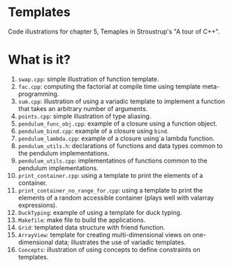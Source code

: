 # Templates
Code illustrations for chapter 5, Temaples in Stroustrup's
"A tour of C++".

# What is it?
1. `swap.cpp`: simple illustration of function template.
1. `fac.cpp`: computing the factorial at compile time using template
   meta-programming.
1. `sum.cpp`: illustration of using a variadic template to implement a
    function that takes an arbitrary number of arguments.
1. `points.cpp`: simple illustration of type aliasing.
1. `pendulum_func_obj.cpp`: example of a closure using a function object.
1. `pendulum_bind.cpp`: example of a closure using `bind`.
1. `pendulum_lambda.cpp`: example of a closure using`a lambda function.
1. `pendulum_utils.h`: declarations of functions and data types common
    to the pendulum implementations.
1. `pendulum_utils.cpp`: implementatinos of functions common to the
    pendulum implementations.
1. `print_container.cpp`: using a template to print the elements of a
   container.
1. `print_container_no_range_for.cpp`: using a template to print the
   elements of a random accessible container (plays well with valarray
   expressions).
1. `DuckTyping`: example of using a template for duck typing.
1. `Makefile`: make file to build the applications.
1. `Grid`: templated data structure with friend function.
1. `ArrayView`: template for creating multi-dimensional views
   on one-dimensional data; illustrates the use of variadic templates.
1. `Concepts`: illustration of using concepts to define constraints on
   templates.
